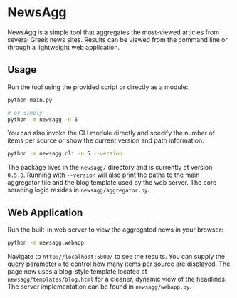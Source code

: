 # NewsAgg

NewsAgg is a simple tool that aggregates the most-viewed
articles from several Greek news sites. Results can be viewed from the
command line or through a lightweight web application.

## Usage

Run the tool using the provided script or directly as a module:

```bash
python main.py

# or simply
python -m newsagg -n 5
```

You can also invoke the CLI module directly and specify the number of
items per source or show the current version and path information:

```bash
python -m newsagg.cli -n 5 --version
```

The package lives in the `newsagg/` directory and is currently at
version `0.5.0`.
Running with `--version` will also print the paths to the main
aggregator file and the blog template used by the web server. The core
scraping logic resides in `newsagg/aggregator.py`.

## Web Application

Run the built-in web server to view the aggregated news in your browser:

```bash
python -m newsagg.webapp
```

Navigate to `http://localhost:5000/` to see the results. You can supply
the query parameter `n` to control how many items per source are
displayed. The page now uses a blog-style template located at
`newsagg/templates/blog.html` for a cleaner, dynamic view of the
headlines. The server implementation can be found in `newsagg/webapp.py`.
